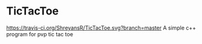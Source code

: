 # TicTacToe
https://travis-ci.org/ShreyansR/TicTacToe.svg?branch=master
A simple c++ program for pvp tic tac toe
